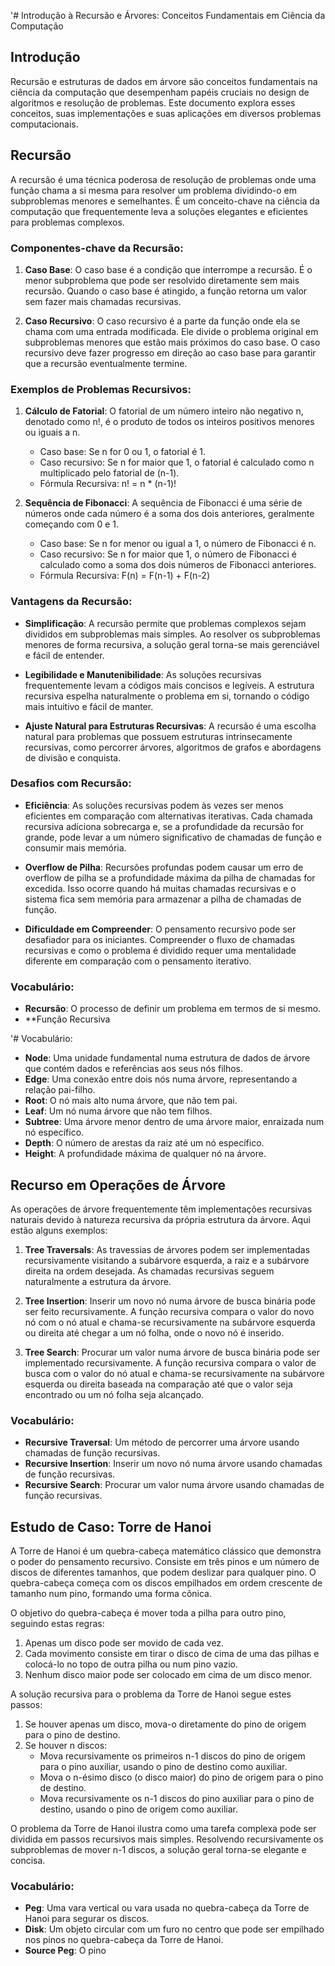 '# Introdução à Recursão e Árvores: Conceitos Fundamentais em Ciência da Computação

## Introdução

Recursão e estruturas de dados em árvore são conceitos fundamentais na ciência da computação que desempenham papéis cruciais no design de algoritmos e resolução de problemas. Este documento explora esses conceitos, suas implementações e suas aplicações em diversos problemas computacionais.

## Recursão

A recursão é uma técnica poderosa de resolução de problemas onde uma função chama a si mesma para resolver um problema dividindo-o em subproblemas menores e semelhantes. É um conceito-chave na ciência da computação que frequentemente leva a soluções elegantes e eficientes para problemas complexos.

### Componentes-chave da Recursão:

1. **Caso Base**: O caso base é a condição que interrompe a recursão. É o menor subproblema que pode ser resolvido diretamente sem mais recursão. Quando o caso base é atingido, a função retorna um valor sem fazer mais chamadas recursivas.

2. **Caso Recursivo**: O caso recursivo é a parte da função onde ela se chama com uma entrada modificada. Ele divide o problema original em subproblemas menores que estão mais próximos do caso base. O caso recursivo deve fazer progresso em direção ao caso base para garantir que a recursão eventualmente termine.

### Exemplos de Problemas Recursivos:

1. **Cálculo de Fatorial**: O fatorial de um número inteiro não negativo n, denotado como n!, é o produto de todos os inteiros positivos menores ou iguais a n.
   - Caso base: Se n for 0 ou 1, o fatorial é 1.
   - Caso recursivo: Se n for maior que 1, o fatorial é calculado como n multiplicado pelo fatorial de (n-1).
   - Fórmula Recursiva: n! = n * (n-1)!

2. **Sequência de Fibonacci**: A sequência de Fibonacci é uma série de números onde cada número é a soma dos dois anteriores, geralmente começando com 0 e 1.
   - Caso base: Se n for menor ou igual a 1, o número de Fibonacci é n.
   - Caso recursivo: Se n for maior que 1, o número de Fibonacci é calculado como a soma dos dois números de Fibonacci anteriores.
   - Fórmula Recursiva: F(n) = F(n-1) + F(n-2)

### Vantagens da Recursão:

- **Simplificação**: A recursão permite que problemas complexos sejam divididos em subproblemas mais simples. Ao resolver os subproblemas menores de forma recursiva, a solução geral torna-se mais gerenciável e fácil de entender.

- **Legibilidade e Manutenibilidade**: As soluções recursivas frequentemente levam a códigos mais concisos e legíveis. A estrutura recursiva espelha naturalmente o problema em si, tornando o código mais intuitivo e fácil de manter.

- **Ajuste Natural para Estruturas Recursivas**: A recursão é uma escolha natural para problemas que possuem estruturas intrinsecamente recursivas, como percorrer árvores, algoritmos de grafos e abordagens de divisão e conquista.

### Desafios com Recursão:

- **Eficiência**: As soluções recursivas podem às vezes ser menos eficientes em comparação com alternativas iterativas. Cada chamada recursiva adiciona sobrecarga e, se a profundidade da recursão for grande, pode levar a um número significativo de chamadas de função e consumir mais memória.

- **Overflow de Pilha**: Recursões profundas podem causar um erro de overflow de pilha se a profundidade máxima da pilha de chamadas for excedida. Isso ocorre quando há muitas chamadas recursivas e o sistema fica sem memória para armazenar a pilha de chamadas de função.

- **Dificuldade em Compreender**: O pensamento recursivo pode ser desafiador para os iniciantes. Compreender o fluxo de chamadas recursivas e como o problema é dividido requer uma mentalidade diferente em comparação com o pensamento iterativo.

### Vocabulário:

- **Recursão**: O processo de definir um problema em termos de si mesmo.
- **Função Recursiva

'# Vocabulário:

- **Node**: Uma unidade fundamental numa estrutura de dados de árvore que contém dados e referências aos seus nós filhos.
- **Edge**: Uma conexão entre dois nós numa árvore, representando a relação pai-filho.
- **Root**: O nó mais alto numa árvore, que não tem pai.
- **Leaf**: Um nó numa árvore que não tem filhos.
- **Subtree**: Uma árvore menor dentro de uma árvore maior, enraizada num nó específico.
- **Depth**: O número de arestas da raiz até um nó específico.
- **Height**: A profundidade máxima de qualquer nó na árvore.

## Recurso em Operações de Árvore

As operações de árvore frequentemente têm implementações recursivas naturais devido à natureza recursiva da própria estrutura da árvore. Aqui estão alguns exemplos:

1. **Tree Traversals**: As travessias de árvores podem ser implementadas recursivamente visitando a subárvore esquerda, a raiz e a subárvore direita na ordem desejada. As chamadas recursivas seguem naturalmente a estrutura da árvore.

2. **Tree Insertion**: Inserir um novo nó numa árvore de busca binária pode ser feito recursivamente. A função recursiva compara o valor do novo nó com o nó atual e chama-se recursivamente na subárvore esquerda ou direita até chegar a um nó folha, onde o novo nó é inserido.

3. **Tree Search**: Procurar um valor numa árvore de busca binária pode ser implementado recursivamente. A função recursiva compara o valor de busca com o valor do nó atual e chama-se recursivamente na subárvore esquerda ou direita baseada na comparação até que o valor seja encontrado ou um nó folha seja alcançado.

### Vocabulário:

- **Recursive Traversal**: Um método de percorrer uma árvore usando chamadas de função recursivas.
- **Recursive Insertion**: Inserir um novo nó numa árvore usando chamadas de função recursivas.
- **Recursive Search**: Procurar um valor numa árvore usando chamadas de função recursivas.

## Estudo de Caso: Torre de Hanoi

A Torre de Hanoi é um quebra-cabeça matemático clássico que demonstra o poder do pensamento recursivo. Consiste em três pinos e um número de discos de diferentes tamanhos, que podem deslizar para qualquer pino. O quebra-cabeça começa com os discos empilhados em ordem crescente de tamanho num pino, formando uma forma cônica.

O objetivo do quebra-cabeça é mover toda a pilha para outro pino, seguindo estas regras:
1. Apenas um disco pode ser movido de cada vez.
2. Cada movimento consiste em tirar o disco de cima de uma das pilhas e colocá-lo no topo de outra pilha ou num pino vazio.
3. Nenhum disco maior pode ser colocado em cima de um disco menor.

A solução recursiva para o problema da Torre de Hanoi segue estes passos:
1. Se houver apenas um disco, mova-o diretamente do pino de origem para o pino de destino.
2. Se houver n discos:
   - Mova recursivamente os primeiros n-1 discos do pino de origem para o pino auxiliar, usando o pino de destino como auxiliar.
   - Mova o n-ésimo disco (o disco maior) do pino de origem para o pino de destino.
   - Mova recursivamente os n-1 discos do pino auxiliar para o pino de destino, usando o pino de origem como auxiliar.

O problema da Torre de Hanoi ilustra como uma tarefa complexa pode ser dividida em passos recursivos mais simples. Resolvendo recursivamente os subproblemas de mover n-1 discos, a solução geral torna-se elegante e concisa.

### Vocabulário:

- **Peg**: Uma vara vertical ou vara usada no quebra-cabeça da Torre de Hanoi para segurar os discos.
- **Disk**: Um objeto circular com um furo no centro que pode ser empilhado nos pinos no quebra-cabeça da Torre de Hanoi.
- **Source Peg**: O pino